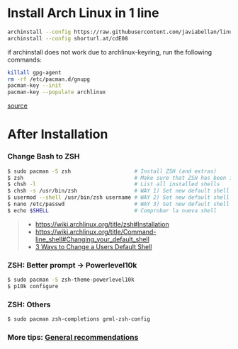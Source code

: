 # Install Arch Linux in 1 line



```bash
archinstall --config https://raw.githubusercontent.com/javiabellan/linux/master/server-g3.json
archinstall --config shorturl.at/cdE08
```


if archinstall does not work due to archlinux-keyring, run the following commands:

```bash
killall gpg-agent
rm -rf /etc/pacman.d/gnupg
pacman-key --init
pacman-key --populate archlinux
```
[source](https://github.com/archlinux/archinstall/issues/1389#issuecomment-1190773779)


# After Installation

### Change Bash to ZSH

```bash
$ sudo pacman -S zsh                    # Install ZSH (and extras)
$ zsh                                   # Make sure that ZSH has been installed correctly
$ chsh -l                               # List all installed shells
$ chsh -s /usr/bin/zsh                  # WAY 1) Set new default shell (zsh) for your user
$ usermod --shell /usr/bin/zsh username # WAY 2) Set new default shell (zsh) for a user
$ nano /etc/passwd                      # WAY 3) Set new default shell (zsh) for a user
$ echo $SHELL                           # Comprobar la nueva shell
```

> - https://wiki.archlinux.org/title/zsh#Installation
> - https://wiki.archlinux.org/title/Command-line_shell#Changing_your_default_shell
> - [3 Ways to Change a Users Default Shell](https://www.tecmint.com/change-a-users-default-shell-in-linux/)

### ZSH: Better prompt -> Powerlevel10k

```bash
$ sudo pacman -S zsh-theme-powerlevel10k
$ p10k configure
```

### ZSH: Others

```bash
$ sudo pacman zsh-completions grml-zsh-config
```

### More tips: [General recommendations](https://wiki.archlinux.org/title/General_recommendations)
